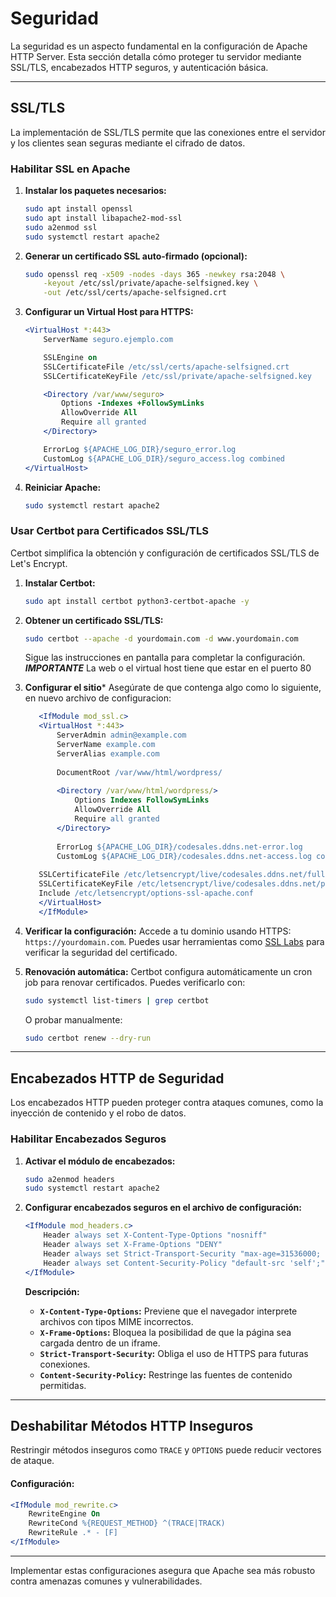 # Seguridad

La seguridad es un aspecto fundamental en la configuración de Apache HTTP Server. Esta sección detalla cómo proteger tu servidor mediante SSL/TLS, encabezados HTTP seguros, y autenticación básica.

---

## SSL/TLS

La implementación de SSL/TLS permite que las conexiones entre el servidor y los clientes sean seguras mediante el cifrado de datos.

### Habilitar SSL en Apache

1. **Instalar los paquetes necesarios:**
   ```bash
   sudo apt install openssl
   sudo apt install libapache2-mod-ssl
   sudo a2enmod ssl
   sudo systemctl restart apache2
   ```

2. **Generar un certificado SSL auto-firmado (opcional):**
   ```bash
   sudo openssl req -x509 -nodes -days 365 -newkey rsa:2048 \
       -keyout /etc/ssl/private/apache-selfsigned.key \
       -out /etc/ssl/certs/apache-selfsigned.crt
   ```

3. **Configurar un Virtual Host para HTTPS:**
   ```apache
   <VirtualHost *:443>
       ServerName seguro.ejemplo.com

       SSLEngine on
       SSLCertificateFile /etc/ssl/certs/apache-selfsigned.crt
       SSLCertificateKeyFile /etc/ssl/private/apache-selfsigned.key

       <Directory /var/www/seguro>
           Options -Indexes +FollowSymLinks
           AllowOverride All
           Require all granted
       </Directory>

       ErrorLog ${APACHE_LOG_DIR}/seguro_error.log
       CustomLog ${APACHE_LOG_DIR}/seguro_access.log combined
   </VirtualHost>
   ```

4. **Reiniciar Apache:**
   ```bash
   sudo systemctl restart apache2
   ```

### Usar Certbot para Certificados SSL/TLS

Certbot simplifica la obtención y configuración de certificados SSL/TLS de Let's Encrypt.

1. **Instalar Certbot:**
   ```bash
   sudo apt install certbot python3-certbot-apache -y
   ```

2. **Obtener un certificado SSL/TLS:**
   ```bash
   sudo certbot --apache -d yourdomain.com -d www.yourdomain.com
   ```
   Sigue las instrucciones en pantalla para completar la configuración. ***IMPORTANTE*** La web o el virtual host tiene que estar en el puerto 80

3. **Configurar el sitio***
    Asegúrate de que contenga algo como lo siguiente, en nuevo archivo de configuracion:
   ```apache
      <IfModule mod_ssl.c>
      <VirtualHost *:443>
          ServerAdmin admin@example.com
          ServerName example.com
          ServerAlias example.com
      
          DocumentRoot /var/www/html/wordpress/
      
          <Directory /var/www/html/wordpress/>
              Options Indexes FollowSymLinks
              AllowOverride All
              Require all granted
          </Directory>
      
          ErrorLog ${APACHE_LOG_DIR}/codesales.ddns.net-error.log
          CustomLog ${APACHE_LOG_DIR}/codesales.ddns.net-access.log combined
      
      SSLCertificateFile /etc/letsencrypt/live/codesales.ddns.net/fullchain.pem
      SSLCertificateKeyFile /etc/letsencrypt/live/codesales.ddns.net/privkey.pem
      Include /etc/letsencrypt/options-ssl-apache.conf
      </VirtualHost>
      </IfModule>
   ```

5. **Verificar la configuración:**
   Accede a tu dominio usando HTTPS: `https://yourdomain.com`. Puedes usar herramientas como [SSL Labs](https://www.ssllabs.com/ssltest/) para verificar la seguridad del certificado.

6. **Renovación automática:**
   Certbot configura automáticamente un cron job para renovar certificados. Puedes verificarlo con:
   ```bash
   sudo systemctl list-timers | grep certbot
   ```
   O probar manualmente:
   ```bash
   sudo certbot renew --dry-run
   ```

---

## Encabezados HTTP de Seguridad

Los encabezados HTTP pueden proteger contra ataques comunes, como la inyección de contenido y el robo de datos.

### Habilitar Encabezados Seguros

1. **Activar el módulo de encabezados:**
   ```bash
   sudo a2enmod headers
   sudo systemctl restart apache2
   ```

2. **Configurar encabezados seguros en el archivo de configuración:**
   ```apache
   <IfModule mod_headers.c>
       Header always set X-Content-Type-Options "nosniff"
       Header always set X-Frame-Options "DENY"
       Header always set Strict-Transport-Security "max-age=31536000; includeSubDomains"
       Header always set Content-Security-Policy "default-src 'self';"
   </IfModule>
   ```

   **Descripción:**
   - **`X-Content-Type-Options`:** Previene que el navegador interprete archivos con tipos MIME incorrectos.
   - **`X-Frame-Options`:** Bloquea la posibilidad de que la página sea cargada dentro de un iframe.
   - **`Strict-Transport-Security`:** Obliga el uso de HTTPS para futuras conexiones.
   - **`Content-Security-Policy`:** Restringe las fuentes de contenido permitidas.

---

## Deshabilitar Métodos HTTP Inseguros

Restringir métodos inseguros como `TRACE` y `OPTIONS` puede reducir vectores de ataque.

#### Configuración:
```apache
<IfModule mod_rewrite.c>
    RewriteEngine On
    RewriteCond %{REQUEST_METHOD} ^(TRACE|TRACK)
    RewriteRule .* - [F]
</IfModule>
```

---

Implementar estas configuraciones asegura que Apache sea más robusto contra amenazas comunes y vulnerabilidades.


